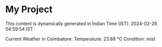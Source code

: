 # My Project

This content is dynamically generated in Indian Time (IST): 2024-02-29 04:59:54 IST


Current Weather in Coimbatore:
Temperature: 23.88 °C
Condition: mist
